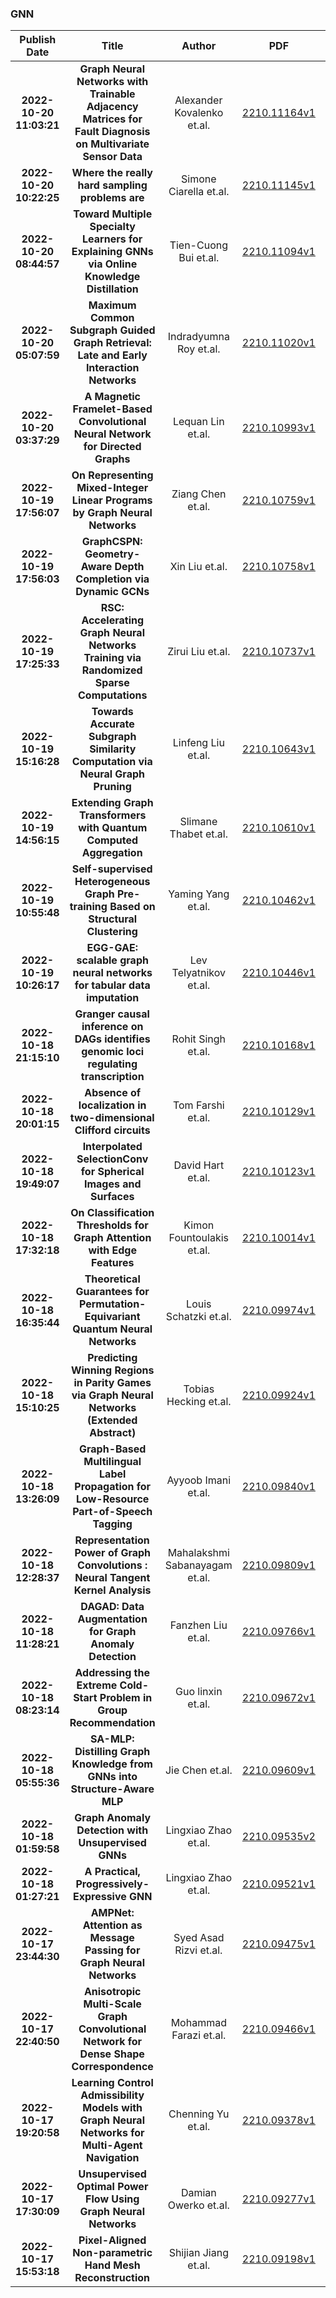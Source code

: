 
### GNN
|Publish Date|Title|Author|PDF|Code|
| :---: | :---: | :---: | :---: | :---: |
|**2022-10-20 11:03:21**|**Graph Neural Networks with Trainable Adjacency Matrices for Fault   Diagnosis on Multivariate Sensor Data**|Alexander Kovalenko et.al.|[2210.11164v1](http://arxiv.org/abs/2210.11164v1)|null|
|**2022-10-20 10:22:25**|**Where the really hard sampling problems are**|Simone Ciarella et.al.|[2210.11145v1](http://arxiv.org/abs/2210.11145v1)|null|
|**2022-10-20 08:44:57**|**Toward Multiple Specialty Learners for Explaining GNNs via Online   Knowledge Distillation**|Tien-Cuong Bui et.al.|[2210.11094v1](http://arxiv.org/abs/2210.11094v1)|null|
|**2022-10-20 05:07:59**|**Maximum Common Subgraph Guided Graph Retrieval: Late and Early   Interaction Networks**|Indradyumna Roy et.al.|[2210.11020v1](http://arxiv.org/abs/2210.11020v1)|null|
|**2022-10-20 03:37:29**|**A Magnetic Framelet-Based Convolutional Neural Network for Directed   Graphs**|Lequan Lin et.al.|[2210.10993v1](http://arxiv.org/abs/2210.10993v1)|null|
|**2022-10-19 17:56:07**|**On Representing Mixed-Integer Linear Programs by Graph Neural Networks**|Ziang Chen et.al.|[2210.10759v1](http://arxiv.org/abs/2210.10759v1)|null|
|**2022-10-19 17:56:03**|**GraphCSPN: Geometry-Aware Depth Completion via Dynamic GCNs**|Xin Liu et.al.|[2210.10758v1](http://arxiv.org/abs/2210.10758v1)|[link](https://github.com/xinliu20/graphcspn_eccv2022)|
|**2022-10-19 17:25:33**|**RSC: Accelerating Graph Neural Networks Training via Randomized Sparse   Computations**|Zirui Liu et.al.|[2210.10737v1](http://arxiv.org/abs/2210.10737v1)|null|
|**2022-10-19 15:16:28**|**Towards Accurate Subgraph Similarity Computation via Neural Graph   Pruning**|Linfeng Liu et.al.|[2210.10643v1](http://arxiv.org/abs/2210.10643v1)|[link](https://github.com/tufts-ml/prune4sed)|
|**2022-10-19 14:56:15**|**Extending Graph Transformers with Quantum Computed Aggregation**|Slimane Thabet et.al.|[2210.10610v1](http://arxiv.org/abs/2210.10610v1)|null|
|**2022-10-19 10:55:48**|**Self-supervised Heterogeneous Graph Pre-training Based on Structural   Clustering**|Yaming Yang et.al.|[2210.10462v1](http://arxiv.org/abs/2210.10462v1)|[link](https://github.com/kepsail/SHGP)|
|**2022-10-19 10:26:17**|**EGG-GAE: scalable graph neural networks for tabular data imputation**|Lev Telyatnikov et.al.|[2210.10446v1](http://arxiv.org/abs/2210.10446v1)|null|
|**2022-10-18 21:15:10**|**Granger causal inference on DAGs identifies genomic loci regulating   transcription**|Rohit Singh et.al.|[2210.10168v1](http://arxiv.org/abs/2210.10168v1)|[link](https://github.com/alexw16/gridnet)|
|**2022-10-18 20:01:15**|**Absence of localization in two-dimensional Clifford circuits**|Tom Farshi et.al.|[2210.10129v1](http://arxiv.org/abs/2210.10129v1)|null|
|**2022-10-18 19:49:07**|**Interpolated SelectionConv for Spherical Images and Surfaces**|David Hart et.al.|[2210.10123v1](http://arxiv.org/abs/2210.10123v1)|[link](https://github.com/davidmhart/interpolated-selectionconv)|
|**2022-10-18 17:32:18**|**On Classification Thresholds for Graph Attention with Edge Features**|Kimon Fountoulakis et.al.|[2210.10014v1](http://arxiv.org/abs/2210.10014v1)|null|
|**2022-10-18 16:35:44**|**Theoretical Guarantees for Permutation-Equivariant Quantum Neural   Networks**|Louis Schatzki et.al.|[2210.09974v1](http://arxiv.org/abs/2210.09974v1)|null|
|**2022-10-18 15:10:25**|**Predicting Winning Regions in Parity Games via Graph Neural Networks   (Extended Abstract)**|Tobias Hecking et.al.|[2210.09924v1](http://arxiv.org/abs/2210.09924v1)|null|
|**2022-10-18 13:26:09**|**Graph-Based Multilingual Label Propagation for Low-Resource   Part-of-Speech Tagging**|Ayyoob Imani et.al.|[2210.09840v1](http://arxiv.org/abs/2210.09840v1)|null|
|**2022-10-18 12:28:37**|**Representation Power of Graph Convolutions : Neural Tangent Kernel   Analysis**|Mahalakshmi Sabanayagam et.al.|[2210.09809v1](http://arxiv.org/abs/2210.09809v1)|null|
|**2022-10-18 11:28:21**|**DAGAD: Data Augmentation for Graph Anomaly Detection**|Fanzhen Liu et.al.|[2210.09766v1](http://arxiv.org/abs/2210.09766v1)|[link](https://github.com/fanzhenliu/dagad)|
|**2022-10-18 08:23:14**|**Addressing the Extreme Cold-Start Problem in Group Recommendation**|Guo linxin et.al.|[2210.09672v1](http://arxiv.org/abs/2210.09672v1)|null|
|**2022-10-18 05:55:36**|**SA-MLP: Distilling Graph Knowledge from GNNs into Structure-Aware MLP**|Jie Chen et.al.|[2210.09609v1](http://arxiv.org/abs/2210.09609v1)|[link](https://github.com/jc-202/sa-mlp)|
|**2022-10-18 01:59:58**|**Graph Anomaly Detection with Unsupervised GNNs**|Lingxiao Zhao et.al.|[2210.09535v2](http://arxiv.org/abs/2210.09535v2)|[link](https://github.com/lingxiaoshawn/glam)|
|**2022-10-18 01:27:21**|**A Practical, Progressively-Expressive GNN**|Lingxiao Zhao et.al.|[2210.09521v1](http://arxiv.org/abs/2210.09521v1)|[link](https://github.com/lingxiaoshawn/kcsetgnn)|
|**2022-10-17 23:44:30**|**AMPNet: Attention as Message Passing for Graph Neural Networks**|Syed Asad Rizvi et.al.|[2210.09475v1](http://arxiv.org/abs/2210.09475v1)|null|
|**2022-10-17 22:40:50**|**Anisotropic Multi-Scale Graph Convolutional Network for Dense Shape   Correspondence**|Mohammad Farazi et.al.|[2210.09466v1](http://arxiv.org/abs/2210.09466v1)|null|
|**2022-10-17 19:20:58**|**Learning Control Admissibility Models with Graph Neural Networks for   Multi-Agent Navigation**|Chenning Yu et.al.|[2210.09378v1](http://arxiv.org/abs/2210.09378v1)|[link](https://github.com/rainorangelemon/pytorch_geometric_multiagent)|
|**2022-10-17 17:30:09**|**Unsupervised Optimal Power Flow Using Graph Neural Networks**|Damian Owerko et.al.|[2210.09277v1](http://arxiv.org/abs/2210.09277v1)|null|
|**2022-10-17 15:53:18**|**Pixel-Aligned Non-parametric Hand Mesh Reconstruction**|Shijian Jiang et.al.|[2210.09198v1](http://arxiv.org/abs/2210.09198v1)|null|
